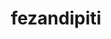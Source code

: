 ---
id: 1016
title: fezandipiti
types: [poison,fairy]
image: https://raw.githubusercontent.com/PokeAPI/sprites/master/sprites/pokemon/1016.png
---